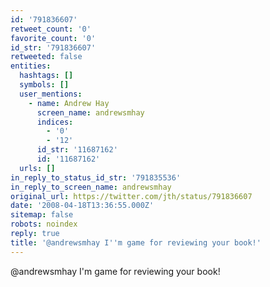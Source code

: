 ```yaml
---
id: '791836607'
retweet_count: '0'
favorite_count: '0'
id_str: '791836607'
retweeted: false
entities:
  hashtags: []
  symbols: []
  user_mentions:
    - name: Andrew Hay
      screen_name: andrewsmhay
      indices:
        - '0'
        - '12'
      id_str: '11687162'
      id: '11687162'
  urls: []
in_reply_to_status_id_str: '791835536'
in_reply_to_screen_name: andrewsmhay
original_url: https://twitter.com/jth/status/791836607
date: '2008-04-18T13:36:55.000Z'
sitemap: false
robots: noindex
reply: true
title: '@andrewsmhay I''m game for reviewing your book!'
---
```


@andrewsmhay I'm game for reviewing your book!